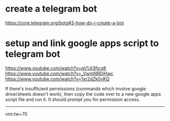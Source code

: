 # create a telegram bot

https://core.telegram.org/bots#3-how-do-i-create-a-bot

# setup and link google apps script to telegram bot

https://www.youtube.com/watch?v=pV1Jt3fjcq8
https://www.youtube.com/watch?v=_VwmNRDjHwc
https://www.youtube.com/watch?v=1xr2dZk0vKQ

If there's insufficient permissions (commands which involve google
drive/sheets doesn't work), then copy the code over to a new google
apps script file and run it. It should prompt you for permission
access.

---------
vim:tw=70
